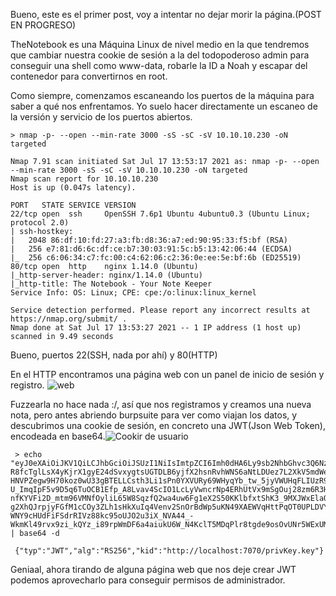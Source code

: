 Bueno, este es el primer post, voy a intentar no dejar morir la página.(POST EN PROGRESO)

TheNotebook es una Máquina Linux de nivel medio en la que tendremos que cambiar nuestra cookie de sesión a la del todopoderoso admin para conseguir una shell como www-data, robarle la ID a Noah y escapar del contenedor para convertirnos en root.

Como siempre, comenzamos escaneando los puertos de la máquina para saber a qué nos enfrentamos. Yo suelo hacer directamente un escaneo de la versión y servicio de los puertos abiertos.

```
> nmap -p- --open --min-rate 3000 -sS -sC -sV 10.10.10.230 -oN targeted
```

```
Nmap 7.91 scan initiated Sat Jul 17 13:53:17 2021 as: nmap -p- --open --min-rate 3000 -sS -sC -sV 10.10.10.230 -oN targeted
Nmap scan report for 10.10.10.230
Host is up (0.047s latency).

PORT   STATE SERVICE VERSION
22/tcp open  ssh     OpenSSH 7.6p1 Ubuntu 4ubuntu0.3 (Ubuntu Linux; protocol 2.0)
| ssh-hostkey: 
|   2048 86:df:10:fd:27:a3:fb:d8:36:a7:ed:90:95:33:f5:bf (RSA)
|   256 e7:81:d6:6c:df:ce:b7:30:03:91:5c:b5:13:42:06:44 (ECDSA)
|_  256 c6:06:34:c7:fc:00:c4:62:06:c2:36:0e:ee:5e:bf:6b (ED25519)
80/tcp open  http    nginx 1.14.0 (Ubuntu)
|_http-server-header: nginx/1.14.0 (Ubuntu)
|_http-title: The Notebook - Your Note Keeper
Service Info: OS: Linux; CPE: cpe:/o:linux:linux_kernel

Service detection performed. Please report any incorrect results at https://nmap.org/submit/ .
Nmap done at Sat Jul 17 13:53:27 2021 -- 1 IP address (1 host up) scanned in 9.49 seconds
```

Bueno, puertos 22(SSH, nada por ahí) y 80(HTTP)

En el HTTP encontramos una página web con un panel de inicio de sesión y registro. 
![web](https://user-images.githubusercontent.com/71317374/127770899-030fac83-8883-4f42-8e80-7f723f3a5dc1.png)



Fuzzearla no hace nada :/, así que nos registramos y creamos una nueva nota, pero antes abriendo burpsuite para ver como viajan los datos, y descubrimos una cookie de sesión, en concreto una JWT(Json Web Token), encodeada en base64.![Cookir de usuario](https://user-images.githubusercontent.com/71317374/127771086-62b6d643-4f76-4fc6-b27d-213679667cad.jpg)

```
 > echo "eyJ0eXAiOiJKV1QiLCJhbGciOiJSUzI1NiIsImtpZCI6Imh0dHA6Ly9sb2NhbGhvc3Q6NzA3MC9wcml2S2V5LmtleSJ9.eyJ1c2VybmFtZSI6ImJpbmxhYiIsImVtYWlsIjoiYmlubGFiQGJpbi5sYWIuY29tIiwiYWRtaW5fY2FwIjowfQ.jCLQ75FyK5zVS8liquF2Jcou-R8fcTglLsX4yKjrX1gyE24dSvxygtsUGTDLB6yjfX2hsnRvhWNS6aNtLDUez7L2XkV5mdWeHIwLtvlzUnBnVNs0VuebbO4JFEso_KhAyC0VMfuNJCaSCIzYXsl9dtCYpyKrvpBL-HNVPZegw9H70koz0wU33gBTELLCsth3Li1sPn0YXVURy69WHyqYb_tw_5jyVWUHqFLIUzR9K-U_ImqIpF5v9D5q6TuOCB1Efp_A8Lvav4ScIO1LcLyVwncrNp4ERhUtVx9mSgOuj28zm6R3HWy54pk3IHaLBK_d1CLPrptHzsL3yPzf_wsQWyI1AbRyp-nfKYVFi2D_mtm96VMNfOyliL65W8SqzfQ2wa4uw6Fg1eX2S50KKlbfxtShK3_9MXJWxElaO3isctDeUsyoToL44cAvSN-g2XhQJrpjyFGfM1cCOy3ZLh1sHkXuIq4Venv2SnOrBdWp5uKN49XAEWVqHttPqOT0UPLDVY-WNY9cHUdFiFSdrRIVz88kc95oUJO2u3iX_NVA44_-WkmKl49rvx9zi_kQYz_i89rpWmDF6a4aiukU6W_N4KclT5MDqPlr8tgde9osOvUNr5WExUMVuRAS_yNgl90GtNbcihpIaZSIk6QFQ0NOyVDcpa_gk97h_LV2btyq7zU" | base64 -d
 
 {"typ":"JWT","alg":"RS256","kid":"http://localhost:7070/privKey.key"}
 ```
 
 Geniaal, ahora tirando de alguna página web que nos deje crear JWT podemos aprovecharlo para conseguir permisos de administrador.




